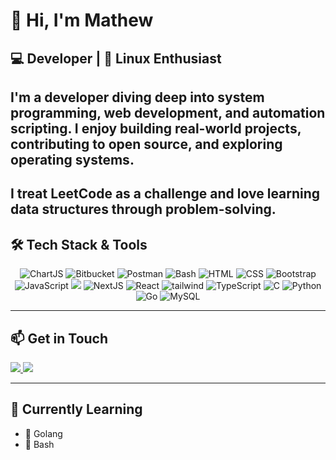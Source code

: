 # 👋 Hi, I'm Mathew

## 💻 Developer | 🐧 Linux Enthusiast

## I'm a developer diving deep into **system programming**, **web development**, and **automation scripting**. I enjoy building real-world projects, contributing to open source, and exploring **operating systems**.

## I treat **LeetCode** as a challenge and love learning data structures through problem-solving.

## 🛠️ Tech Stack & Tools

<p align="center">
  <img src="https://img.shields.io/badge/Chart%20js-FF6384?style=for-the-badge&logo=chartdotjs&logoColor=white"  alt="ChartJS"/>
  <img src="https://img.shields.io/badge/Bitbucket-0747a6?style=for-the-badge&logo=bitbucket&logoColor=white"  alt="Bitbucket"/>
  <img src="https://img.shields.io/badge/Postman-FF6C37?style=for-the-badge&logo=Postman&logoColor=white"  alt="Postman"/>
  <img src="https://img.shields.io/badge/Shell_Script-121011?style=for-the-badge&logo=gnu-bash&logoColor=white"  alt="Bash"/>
  <img src="https://img.shields.io/badge/HTML5-E34F26?style=for-the-badge&logo=html5&logoColor=white"  alt="HTML"/>
  <img src="https://img.shields.io/badge/CSS3-1572B6?style=for-the-badge&logo=css3&logoColor=white"  alt="CSS"/>
  <img src="https://img.shields.io/badge/Bootstrap-563D7C?style=for-the-badge&logo=bootstrap&logoColor=white"  alt="Bootstrap"/>
  <img src="https://img.shields.io/badge/JavaScript-323330?style=for-the-badge&logo=javascript&logoColor=F7DF1E" alt="JavaScript"/>
  <img src="https://img.shields.io/badge/Angular-DD0031?style=for-the-badge&logo=angular&logoColor=white"/>
  <img src="https://img.shields.io/badge/next%20js-000000?style=for-the-badge&logo=nextdotjs&logoColor=white" alt="NextJS" />
  <img src="https://img.shields.io/badge/React-20232A?style=for-the-badge&logo=react&logoColor=61DAFB"
  alt="React">
  <img src="https://img.shields.io/badge/Tailwind_CSS-38B2AC?style=for-the-badge&logo=tailwind-css&logoColor=white" alt="tailwind"/>
  <img src="https://img.shields.io/badge/TypeScript-007ACC?style=for-the-badge&logo=typescript&logoColor=white"  alt="TypeScript"/>
  <img src="https://img.shields.io/badge/C-00599C?style=for-the-badge&logo=c&logoColor=white"  alt="C"/>
  <img src="https://img.shields.io/badge/Python-FFD43B?style=for-the-badge&logo=python&logoColor=blue"  alt="Python"/>
  <img src="https://img.shields.io/badge/Go-00ADD8?style=for-the-badge&logo=go&logoColor=white"  alt="Go"/>
  <img src="https://img.shields.io/badge/MySQL-005C84?style=for-the-badge&logo=mysql&logoColor=white"  alt="MySQL"/>
</p>

---

## 📫 Get in Touch

<a href="mailto:mathewabhinav2005@gmail.com">
  <img src="https://img.shields.io/badge/Gmail-D14836?style=for-the-badge&logo=gmail&logoColor=white" />
</a>
<a href="https://leetcode.com/u/mat_hew_24/">
  <img src="https://img.shields.io/badge/-LeetCode-FFA116?style=for-the-badge&logo=LeetCode&logoColor=black" />
</a>

---

## 🚀 Currently Learning

- 🦫 Golang
- 🐚 Bash
